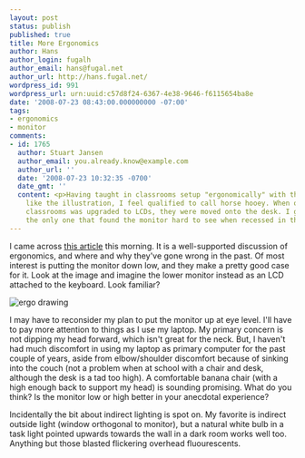 ```yaml
---
layout: post
status: publish
published: true
title: More Ergonomics
author: Hans
author_login: fugalh
author_email: hans@fugal.net
author_url: http://hans.fugal.net/
wordpress_id: 991
wordpress_url: urn:uuid:c57d8f24-6367-4e38-9646-f6115654ba8e
date: '2008-07-23 08:43:00.000000000 -07:00'
tags:
- ergonomics
- monitor
comments:
- id: 1765
  author: Stuart Jansen
  author_email: you.already.know@example.com
  author_url: ''
  date: '2008-07-23 10:32:35 -0700'
  date_gmt: ''
  content: <p>Having taught in classrooms setup "ergonomically" with the monitor placed
    like the illustration, I feel qualified to call horse hooey. When one of those
    classrooms was upgraded to LCDs, they were moved onto the desk. I guess I wasn't
    the only one that found the monitor hard to see when recessed in the desk.</p>
---
```

<p>I came across <a href="http://www.ankrumassociates.com/articles/setting.htm">this article</a> this morning. It is a well-supported discussion of ergonomics, and where and why they've gone wrong in the past. Of most interest is putting the monitor down low, and they make a pretty good case for it. Look at the image and imagine the lower monitor instead as an LCD attached to the keyboard. Look familiar?</p>

<p><img src="http://www.ankrumassociates.com/images/Guidel2.jpg" alt="ergo drawing"/></p>

<p>I may have to reconsider my plan to put the monitor up at eye level. I'll have to pay more attention to things as I use my laptop. My primary concern is not dipping my head forward, which isn't great for the neck. But, I haven't had much discomfort in using my laptop as primary computer for the past couple of years, aside from elbow/shoulder discomfort because of sinking into the couch (not a problem when at school with a chair and desk, although the desk is a tad too high). A comfortable banana chair (with a high enough back to support my head) is sounding promising. What do you think? Is the monitor low or high better in your anecdotal experience?</p>

<p>Incidentally the bit about indirect lighting is spot on. My favorite is indirect outside light (window orthogonal to monitor), but a natural white bulb in a task light pointed upwards towards the wall in a dark room works well too. Anything but those blasted flickering overhead fluourescents.</p>
